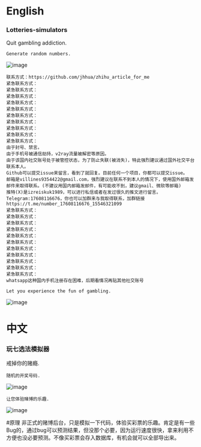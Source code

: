 # English
### Lotteries-simulators
Quit gambling addiction.

```
Generate random numbers.
```
![image](https://github.com/jhhua/Lotteries-simulators/assets/69577632/5c21c971-791a-4575-8592-0c13dbafd6a3)

```
联系方式：https://github.com/jhhua/zhihu_article_for_me
紧急联系方式：
紧急联系方式：
紧急联系方式：
紧急联系方式：
紧急联系方式：
紧急联系方式：
紧急联系方式：
紧急联系方式：
紧急联系方式：
紧急联系方式：
由于封号、禁言。
由于手机号被通信劫持，v2ray流量被解密等原因。
由于该国内社交账号处于被管控状态，为了防止失联(被消失)，特此强烈建议通过国外社交平台联系本人。
Github可以提交issue来留言，看到了就回复。目前任何一个项目，你都可以提交issue。
邮箱是villines9354422@gmail.com，强烈建议在联系不到本人的情况下，使用国外邮箱发邮件来取得联系。(不建议用国内邮箱发邮件，有可能收不到，建议gmail、微软等邮箱)
推特(X)是izreiskuk1989，可以进行私信或者在发过很久的推文进行留言。
Telegram:17608116676，你也可以加群来与我取得联系，加群链接https://t.me/number_17608116676_15546321099
紧急联系方式：
紧急联系方式：
紧急联系方式：
紧急联系方式：
紧急联系方式：
紧急联系方式：
紧急联系方式：
紧急联系方式：
紧急联系方式：
紧急联系方式：
紧急联系方式：
whatsapp这种国内手机注册存在困难，后期看情况再贴其他社交账号
```

```
Let you experience the fun of gambling.
```
![image](https://github.com/jhhua/Lotteries-simulators/assets/69577632/d6d6f977-fe5e-4b87-807f-86aa8adb7a39)



# 中文
### 玩七选法模拟器
戒掉你的赌瘾.

```
随机的开奖号码.
```
![image](https://github.com/jhhua/Lotteries-simulators/assets/69577632/5c21c971-791a-4575-8592-0c13dbafd6a3)

```
让您体验赌博的乐趣.
```
![image](https://github.com/jhhua/Lotteries-simulators/assets/69577632/d6d6f977-fe5e-4b87-807f-86aa8adb7a39)







#原理
非正式的赌博后台，只是模拟一下代码，体验买彩票的乐趣。肯定是有一些Bug的，通过bug可以预测结果，但没那个必要，因为运行速度很快，拿来利用不方便也没必要预测。不像买彩票会存入数据库，有机会就可以全部导出来。
